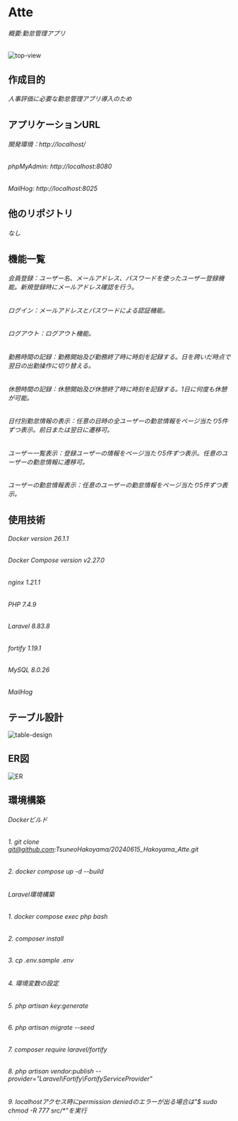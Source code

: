 # Atte
###### 概要:勤怠管理アプリ
![top-view](https://github.com/TsuneoHakoyama/Atte/assets/155647560/b9239e68-135f-47ea-b056-ac7cea2daa8b)

## 作成目的
###### 人事評価に必要な勤怠管理アプリ導入のため

## アプリケーションURL
###### 開発環境：http://localhost/
###### phpMyAdmin: http://localhost:8080
###### MailHog: http://localhost:8025

## 他のリポジトリ
###### なし

## 機能一覧
###### 会員登録：ユーザー名、メールアドレス、パスワードを使ったユーザー登録機能。新規登録時にメールアドレス確認を行う。
###### ログイン：メールアドレスとパスワードによる認証機能。
###### ログアウト：ログアウト機能。
###### 勤務時間の記録：勤務開始及び勤務終了時に時刻を記録する。日を跨いだ時点で翌日の出勤操作に切り替える。
###### 休憩時間の記録：休憩開始及び休憩終了時に時刻を記録する。1日に何度も休憩が可能。
###### 日付別勤怠情報の表示：任意の日時の全ユーザーの勤怠情報をページ当たり5件ずつ表示。前日または翌日に遷移可。
###### ユーザー一覧表示：登録ユーザーの情報をページ当たり5件ずつ表示。任意のユーザーの勤怠情報に遷移可。
###### ユーザーの勤怠情報表示：任意のユーザーの勤怠情報をページ当たり5件ずつ表示。

## 使用技術
###### Docker version 26.1.1
###### Docker Compose version v2.27.0
###### nginx 1.21.1
###### PHP 7.4.9
###### Laravel 8.83.8
###### fortify 1.19.1
###### MySQL 8.0.26
###### MailHog

## テーブル設計
![table-design](https://github.com/TsuneoHakoyama/Atte/assets/155647560/6e261c54-d238-445e-b85b-da8464ca5ce6)

## ER図
![ER](https://github.com/TsuneoHakoyama/Atte/assets/155647560/0e5513f9-d347-40af-bb1d-2b4cfc012516)

## 環境構築
###### Dockerビルド
###### 1. git clone git@github.com:TsuneoHakoyama/20240615_Hakoyama_Atte.git
###### 2. docker compose up -d --build

###### Laravel環境構築
###### 1. docker compose exec php bash
###### 2. composer install
###### 3. cp .env.sample .env
###### 4. 環境変数の設定
###### 5. php artisan key:generate
###### 6. php artisan migrate --seed
###### 7. composer require laravel/fortify
###### 8. php artisan vendor:publish --provider="Laravel\Fortify\FortifyServiceProvider"
###### 9. localhostアクセス時にpermission deniedのエラーが出る場合は"$ sudo chmod -R 777 src/*"を実行
